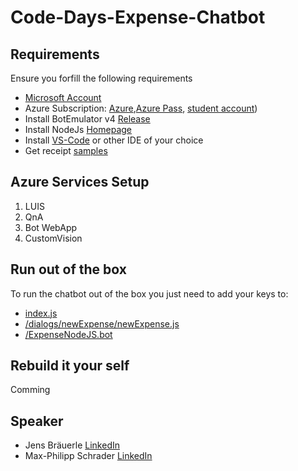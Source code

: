 # Code-Days-Expense-Chatbot

## Requirements

Ensure you forfill the following requirements

- [Microsoft Account](https://account.microsoft.com/account?lang=de-de) 
- Azure Subscription: [Azure](https://azure.microsoft.com/de-de/offers/ms-azr-0044p/),[Azure Pass](https://www.microsoftazurepass.com/), [student account](https://azure.microsoft.com/de-de/free/students/))
- Install BotEmulator v4 [Release](https://github.com/Microsoft/BotFramework-Emulator/releases)
- Install NodeJs [Homepage](https://nodejs.org/en/)
- Install [VS-Code](https://code.visualstudio.com/) or other IDE of your choice 
- Get receipt [samples](https://github.com/samaea/expensesbotworkshop/tree/master/receipts)

## Azure Services Setup

1. LUIS
2. QnA
3. Bot WebApp
4. CustomVision

## Run out of the box
To run the chatbot out of the box you just need to add your keys to:

- [index.js](https://github.com/mpSchrader/Code-Days-Expense-Chatbot/blob/master/Final_Bot/index.js)
- [/dialogs/newExpense/newExpense.js](https://github.com/mpSchrader/Code-Days-Expense-Chatbot/blob/master/Final_Bot/dialogs/newExpense/newExpense.js)
- [/ExpenseNodeJS.bot](https://github.com/mpSchrader/Code-Days-Expense-Chatbot/blob/master/Final_Bot/ExpenseNodeJS.bot)

## Rebuild it your self

Comming

## Speaker

- Jens Bräuerle [LinkedIn](https://www.linkedin.com/in/jens-baeuerle/)
- Max-Philipp Schrader [LinkedIn](https://www.linkedin.com/in/max-philipp-schrader/)
